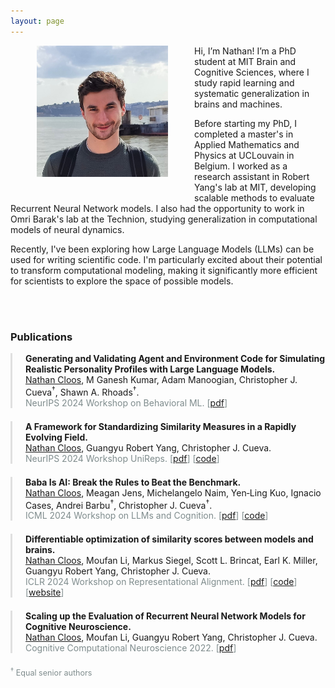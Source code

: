 ```yaml
---
layout: page
---
```


<img src="/assets/img/photo1.jpg" alt="photo" style="width: 15em; float: left; margin-left: 3em; margin-right: 3em; margin-bottom: 3em;" />

Hi, I’m Nathan! I’m a PhD student at MIT Brain and Cognitive Sciences, where I study rapid learning and systematic generalization in brains and machines. 

Before starting my PhD, I completed a master's in Applied Mathematics and Physics at UCLouvain in Belgium. I worked as a research assistant in Robert Yang's lab at MIT, developing scalable methods to evaluate Recurrent Neural Network models. I also had the opportunity to work in Omri Barak's lab at the Technion, studying generalization in computational models of neural dynamics.

Recently, I've been exploring how Large Language Models (LLMs) can be used for writing scientific code. I'm particularly excited about their potential to transform computational modeling, making it significantly more efficient for scientists to explore the space of possible models.

<br>
<br>

<div style="clear: both;"></div>

<h3>Publications</h3>

<ul class="publication-list">
  <li>
    <strong>Generating and Validating Agent and Environment Code for Simulating Realistic Personality Profiles with Large Language Models.</strong>
    <br>
    <u>Nathan Cloos</u>, M Ganesh Kumar, Adam Manoogian, Christopher J. Cueva<sup>†</sup>, Shawn A. Rhoads<sup>†</sup>. 
    <br><span class="presentation">NeurIPS 2024 Workshop on Behavioral ML. [<a href="https://openreview.net/pdf?id=p3T9CtEu1S">pdf</a>]</span>
  </li>

  <li>
    <strong>A Framework for Standardizing Similarity Measures in a Rapidly Evolving Field.</strong>
    <br>
    <u>Nathan Cloos</u>, Guangyu Robert Yang, Christopher J. Cueva. 
    <br><span class="presentation">NeurIPS 2024 Workshop UniReps. [<a href="https://openreview.net/pdf?id=vyRAYoxUuA">pdf</a>] [<a href="https://github.com/nacloos/similarity-repository">code</a>]</span>
  </li>

  <li>
    <strong>Baba Is AI: Break the Rules to Beat the Benchmark.</strong>
    <br>
    <u>Nathan Cloos</u>, Meagan Jens, Michelangelo Naim, Yen‑Ling Kuo, Ignacio Cases, Andrei Barbu<sup>†</sup>, Christopher J. Cueva<sup>†</sup>. 
    <br><span class="presentation">ICML 2024 Workshop on LLMs and Cognition. [<a href="https://arxiv.org/pdf/2407.13729">pdf</a>] [<a href="https://github.com/nacloos/baba-is-ai">code</a>]</span>
  </li>

  <li>
    <strong>Differentiable optimization of similarity scores between models and brains.</strong>
    <br>
    <u>Nathan Cloos</u>, Moufan Li, Markus Siegel, Scott L. Brincat, Earl K. Miller, Guangyu Robert Yang, Christopher J. Cueva. 
    <br><span class="presentation">ICLR 2024 Workshop on Representational Alignment. [<a href="https://arxiv.org/pdf/2407.07059">pdf</a>] [<a href="https://github.com/nacloos/diffscore">code</a>] [<a href="https://nacloos.github.io/diffscore-site/">website</a>]</span>
  </li>

  <li>
    <strong>Scaling up the Evaluation of Recurrent Neural Network Models for Cognitive Neuroscience.</strong>
    <br>
    <u>Nathan Cloos</u>, Moufan Li, Guangyu Robert Yang, Christopher J. Cueva. 
    <br><span class="presentation">Cognitive Computational Neuroscience 2022. [<a href="https://dspace.mit.edu/bitstream/handle/1721.1/150417/0000456.pdf?sequence=2&isAllowed=y">pdf</a>]</span>
  </li>
</ul>

<p class="legend"><sup>†</sup> Equal senior authors</p>

<style>
  ul.publication-list {
    list-style-type: none;  /* Removes default bullet points */
    padding: 0;             /* Removes default padding */
  }

  ul.publication-list li {
    margin-bottom: 1.5em;  /* Adds spacing between each publication */
    padding-left: 1em;     /* Adds indentation to the text */
    border-left: 3px solid #e0e0e0;  /* Adds a vertical border to the left for emphasis */
    padding-left: 1.5em;
  }

  ul.publication-list li em {
    font-style: italic;
    color: #2980b9;  /* Sets color for publication titles */
  }


  ul.publication-list li span.presentation {
    display: block;
    color: #7f8c8d;  /* Sets color for presentation details */
  }

  .legend {
    font-size: 0.9em;
    color: #7f8c8d;
    margin-top: 1em;
  }
</style>
